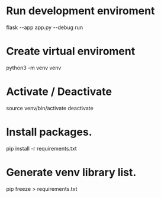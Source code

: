 # Run development enviroment 
flask --app app.py --debug run

# Create virtual enviroment 
python3 -m venv venv

# Activate / Deactivate
source venv/bin/activate
deactivate

# Install packages.
pip install -r requirements.txt

# Generate venv library list.
pip freeze > requirements.txt
